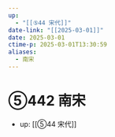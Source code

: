 ```yaml
---
up:
  - "[[⑤44 宋代]]"
date-link: "[[2025-03-01]]"
date: 2025-03-01
ctime-p: 2025-03-01T13:30:59
aliases:
  - 南宋
---
```


# ⑤442 南宋

- up: [[⑤44 宋代]]
